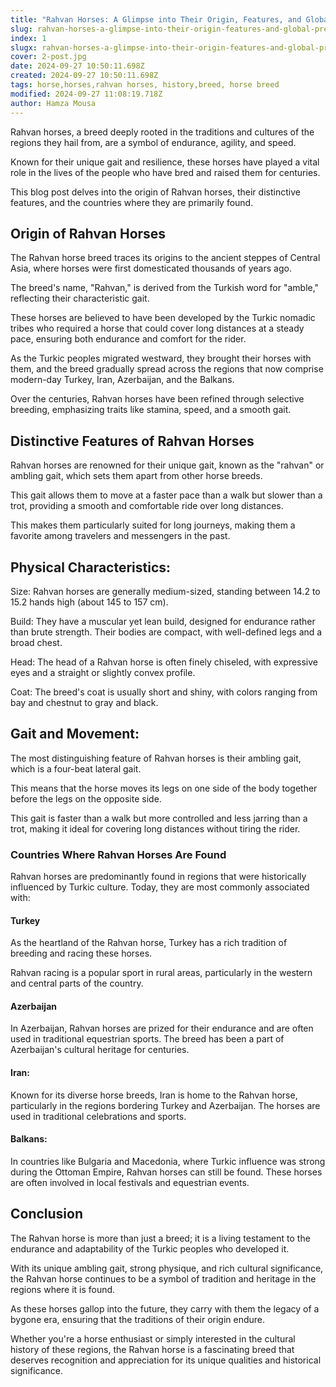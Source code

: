 ```yaml
---
title: "Rahvan Horses: A Glimpse into Their Origin, Features, and Global Presence"
slug: rahvan-horses-a-glimpse-into-their-origin-features-and-global-presence
index: 1
slugx: rahvan-horses-a-glimpse-into-their-origin-features-and-global-presence
cover: 2-post.jpg
date: 2024-09-27 10:50:11.698Z
created: 2024-09-27 10:50:11.698Z
tags: horse,horses,rahvan horses, history,breed, horse breed
modified: 2024-09-27 11:08:19.718Z
author: Hamza Mousa
---
```


Rahvan horses, a breed deeply rooted in the traditions and cultures of the regions they hail from, are a symbol of endurance, agility, and speed.



Known for their unique gait and resilience, these horses have played a vital role in the lives of the people who have bred and raised them for centuries.

  
This blog post delves into the origin of Rahvan horses, their distinctive features, and the countries where they are primarily found.

## Origin of Rahvan Horses

The Rahvan horse breed traces its origins to the ancient steppes of Central Asia, where horses were first domesticated thousands of years ago. 



The breed's name, "Rahvan," is derived from the Turkish word for "amble," reflecting their characteristic gait.



These horses are believed to have been developed by the Turkic nomadic tribes who required a horse that could cover long distances at a steady pace, ensuring both endurance and comfort for the rider.





As the Turkic peoples migrated westward, they brought their horses with them, and the breed gradually spread across the regions that now comprise modern-day Turkey, Iran, Azerbaijan, and the Balkans.

  
Over the centuries, Rahvan horses have been refined through selective breeding, emphasizing traits like stamina, speed, and a smooth gait.



## Distinctive Features of Rahvan Horses

Rahvan horses are renowned for their unique gait, known as the "rahvan" or ambling gait, which sets them apart from other horse breeds.

  
This gait allows them to move at a faster pace than a walk but slower than a trot, providing a smooth and comfortable ride over long distances.



  
This makes them particularly suited for long journeys, making them a favorite among travelers and messengers in the past.

## Physical Characteristics:

Size: Rahvan horses are generally medium-sized, standing between 14.2 to 15.2 hands high (about 145 to 157 cm).



Build: They have a muscular yet lean build, designed for endurance rather than brute strength. Their bodies are compact, with well-defined legs and a broad chest.

  
Head: The head of a Rahvan horse is often finely chiseled, with expressive eyes and a straight or slightly convex profile.

Coat: The breed's coat is usually short and shiny, with colors ranging from bay and chestnut to gray and black.

## Gait and Movement:

The most distinguishing feature of Rahvan horses is their ambling gait, which is a four-beat lateral gait.

  
This means that the horse moves its legs on one side of the body together before the legs on the opposite side. 



This gait is faster than a walk but more controlled and less jarring than a trot, making it ideal for covering long distances without tiring the rider.

### Countries Where Rahvan Horses Are Found

Rahvan horses are predominantly found in regions that were historically influenced by Turkic culture. Today, they are most commonly associated with:

#### Turkey

As the heartland of the Rahvan horse, Turkey has a rich tradition of breeding and racing these horses.

  
Rahvan racing is a popular sport in rural areas, particularly in the western and central parts of the country.

#### Azerbaijan

In Azerbaijan, Rahvan horses are prized for their endurance and are often used in traditional equestrian sports. The breed has been a part of Azerbaijan's cultural heritage for centuries.

#### Iran:

Known for its diverse horse breeds, Iran is home to the Rahvan horse, particularly in the regions bordering Turkey and Azerbaijan. The horses are used in traditional celebrations and sports.

#### Balkans:

In countries like Bulgaria and Macedonia, where Turkic influence was strong during the Ottoman Empire, Rahvan horses can still be found. These horses are often involved in local festivals and equestrian events.

## Conclusion

The Rahvan horse is more than just a breed; it is a living testament to the endurance and adaptability of the Turkic peoples who developed it. 



With its unique ambling gait, strong physique, and rich cultural significance, the Rahvan horse continues to be a symbol of tradition and heritage in the regions where it is found.



  
As these horses gallop into the future, they carry with them the legacy of a bygone era, ensuring that the traditions of their origin endure.





Whether you're a horse enthusiast or simply interested in the cultural history of these regions, the Rahvan horse is a fascinating breed that deserves recognition and appreciation for its unique qualities and historical significance.
